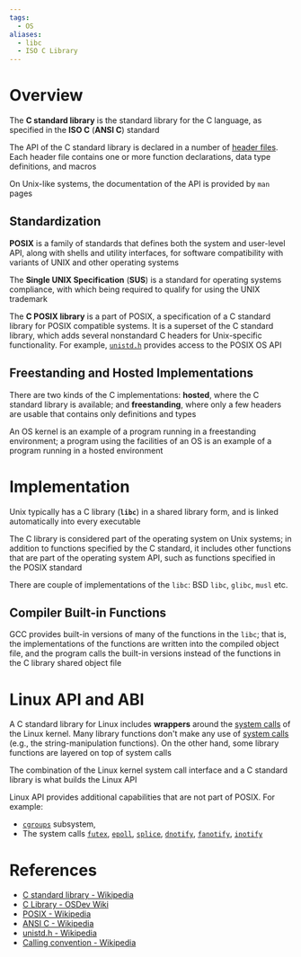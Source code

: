 ```yaml
---
tags:
  - OS
aliases:
  - libc
  - ISO C Library
---
```


# Overview

The **C standard library** is the standard library for the C language, as specified in the **ISO C** (**ANSI C**) standard

The API of the C standard library is declared in a number of [header files](https://en.wikipedia.org/wiki/C_standard_library#Header_files). Each header file contains one or more function declarations, data type definitions, and macros

On Unix-like systems, the documentation of the API is provided by `man` pages

## Standardization

**POSIX** is a family of standards that defines both the system and user-level API, along with shells and utility interfaces, for software compatibility with variants of UNIX and other operating systems

The **Single UNIX Specification** (**SUS**) is a standard for operating systems compliance, with which being required to qualify for using the UNIX trademark

The **C POSIX library** is a part of POSIX, a specification of a C standard library for POSIX compatible systems. It is a superset of the C standard library, which adds several nonstandard C headers for Unix-specific functionality. For example, [`unistd.h`](https://en.wikipedia.org/wiki/Unistd.h) provides access to the POSIX OS API

## Freestanding and Hosted Implementations

There are two kinds of the C implementations: **hosted**, where the C standard library is available; and **freestanding**, where only a few headers are usable that contains only definitions and types

An OS kernel is an example of a program running in a freestanding environment; a program using the facilities of an OS is an example of a program running in a hosted environment

# Implementation

Unix typically has a C library (**`libc`**) in a shared library form, and is linked automatically into every executable

The C library is considered part of the operating system on Unix systems; in addition to functions specified by the C standard, it includes other functions that are part of the operating system API, such as functions specified in the POSIX standard

There are couple of implementations of the `libc`: BSD `libc`, `glibc`, `musl` etc.

## Compiler Built-in Functions

GCC provides built-in versions of many of the functions in the `libc`; that is, the implementations of the functions are written into the compiled object file, and the program calls the built-in versions instead of the functions in the C library shared object file

# Linux API and ABI

A C standard library for Linux includes **wrappers** around the [system calls](System%20Calls.md) of the Linux kernel. Many library functions don't make any use of [system calls](System%20Calls.md) (e.g., the string-manipulation functions). On the other hand, some library functions are layered on top of system calls

The combination of the Linux kernel system call interface and a C standard library is what builds the Linux API

Linux API provides additional capabilities that are not part of POSIX. For example:

- [`cgroups`](Docker%20Architecture%20on%20Linux.md) subsystem,
- The system calls [`futex`](https://en.wikipedia.org/wiki/Futex), [`epoll`](https://en.wikipedia.org/wiki/Epoll), [`splice`](https://en.wikipedia.org/wiki/Splice_(system_call)), [`dnotify`](https://en.wikipedia.org/wiki/Dnotify), [`fanotify`](https://en.wikipedia.org/wiki/Fanotify), [`inotify`](https://en.wikipedia.org/wiki/Inotify)

# References

- [C standard library - Wikipedia](https://en.wikipedia.org/wiki/C_standard_library)
- [C Library - OSDev Wiki](https://wiki.osdev.org/C_Library)
- [POSIX - Wikipedia](https://en.wikipedia.org/wiki/POSIX)
- [ANSI C - Wikipedia](https://en.wikipedia.org/wiki/ANSI_C)
- [unistd.h - Wikipedia](https://en.wikipedia.org/wiki/Unistd.h)
- [Calling convention - Wikipedia](https://en.wikipedia.org/wiki/Calling_convention)
